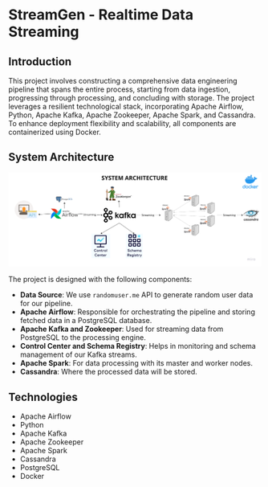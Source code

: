 # StreamGen - Realtime Data Streaming

## Introduction

This project involves constructing a comprehensive data engineering pipeline that spans the entire process, starting from data ingestion, progressing through processing, and concluding with storage. The project leverages a resilient technological stack, incorporating Apache Airflow, Python, Apache Kafka, Apache Zookeeper, Apache Spark, and Cassandra. To enhance deployment flexibility and scalability, all components are containerized using Docker.

## System Architecture

![System Architecture](https://github.com/HarshMarolia/StreamGen/blob/master/data%20streaming%20architecture.png)

The project is designed with the following components:

- **Data Source**: We use `randomuser.me` API to generate random user data for our pipeline.
- **Apache Airflow**: Responsible for orchestrating the pipeline and storing fetched data in a PostgreSQL database.
- **Apache Kafka and Zookeeper**: Used for streaming data from PostgreSQL to the processing engine.
- **Control Center and Schema Registry**: Helps in monitoring and schema management of our Kafka streams.
- **Apache Spark**: For data processing with its master and worker nodes.
- **Cassandra**: Where the processed data will be stored.

## Technologies

- Apache Airflow
- Python
- Apache Kafka
- Apache Zookeeper
- Apache Spark
- Cassandra
- PostgreSQL
- Docker
